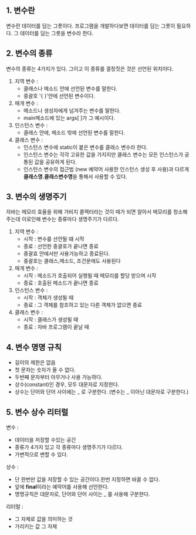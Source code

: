 ## 1. 변수란
변수란 데이터를 담는 그릇이다.
프로그램을 개발하다보면 데이터를 담는 그릇이 필요하다. 그 데이터를 담는 그릇을 변수라 한다. 

## 2. 변수의 종류
변수의 종류는 4가지가 있다.
그이고 이 종류를 결정짓은 것은 선언된 위치이다. 

1. 지역 변수 : 
	- 클래스나 메소드 안에 선언된 변수를 말한다. 
	- 중괄호 '{ }'안에 선언된 변수이다.
2. 매개 변수 :
	- 메소드나 생성자에게 넘겨주는 변수를 말한다.
	- main메소드에 있는 args[ ]가 그 예시이다.
3. 인스턴스 변수 :
	- 클래스 안에, 메소드 밖에 선언된 변수를 말한다.
4. 클래스 변수 : 
	 -  인스턴스 변수에 static이 붙은 변수를 클래스 변수라 한다. 
	 -  인스턴스 변수는 각각 고유한 값을 가지지만 클래스 변수는 모든 인스턴스가 공통된 값을 공유하게 된다. 
	 - 인스턴스 변수의 접근법 (new 예약어 사용한 인스턴스 생성 후 사용)과 다르게 **클래스명.클래스변수명**을 통해서 사용할 수 있다.	

## 3.  변수의 생명주기
자바는 메모리 효율을 위해 가비지 콜렉터라는 것이 때가 되면 알아서 메모리를 청소해 주는데 이로인해 변수는 종류마다 생명주기가 다르다. 
1. 지역 변수 : 
	- 시작 : 변수를 선언될 떄 시작 
	- 종료 : 선언한 중괄호가 끝나면 종료 
	- 중괄효 안에서만 사용가능하고 종료된다. 
	- 중괄호는 클래스,메소드, 조건문에도 사용된다
2. 매개 변수 : 
	- 시작 : 메소드가 호출되어 실행될 때 메모리를 할당 받으며 시작
	- 종료 : 호출된 메소드가 끝나면 종료
3. 인스턴스 변수 : 
	- 시작 : 객체가 생성될 때
	- 종료 : 그 객체를 참조하고 있는 다른 객체가 없으면 종료
4. 클래스 변수 : 
	- 시작 : 클래스가 생성될 때 
	- 종료 : 자바 프로그램이 끝날 때
## 4. 변수 명명 규칙
- 길이의 제한은 없음
- 첫 문자는 숫자가 올 수 없다.
- 두번째 문자부터 아무거나 사용 가능하다.
- 상수(constant)인 경우, 모두 대문자로 지정한다. 
- 상수는 단어와 단어 사이에는 _ 로 구분한다. (변수는 _ 이아닌 대문자로 구분한다.)

## 5.  변수 상수 리터럴
변수 : 
- 데이터을 저장할 수있는 공간
- 종류가 4가지 있고 각 종류마다 생명주기가 다르다. 
- 가변적으로 변할 수 있다. 

상수 :  
- 단 한번만 값을 저장할 수 있는 공간이다.한번 지정하면 바꿀 수 없다. 
- 앞에 **final**이라는 예약어를 사용해 선언한다. 
- 명명규칙은 대문자로, 단어와 단어 사이는 _ 를 사용해 구분한다. 

리터럴 : 
- 그 자체로 값을 의미하는 것
- 가리키는 값 그 자체 
